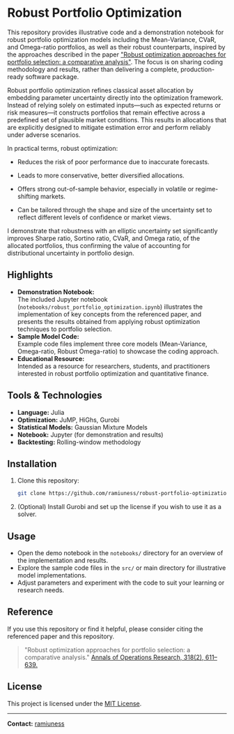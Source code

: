 # Robust Portfolio Optimization

This repository provides illustrative code and a demonstration notebook for robust portfolio optimization models including the Mean-Variance, CVaR, and Omega-ratio portfolios, as well as their robust counterparts, inspired by the approaches described in the paper ["Robust optimization approaches for portfolio selection: a comparative analysis"](https://link.springer.com/article/10.1007/s10479-021-04177-y). The focus is on sharing coding methodology and results, rather than delivering a complete, production-ready software package.

Robust portfolio optimization refines classical asset allocation by embedding parameter uncertainty directly into the optimization framework. Instead of relying solely on estimated inputs—such as expected returns or risk measures—it constructs portfolios that remain effective across a predefined set of plausible market conditions. This results in allocations that are explicitly designed to mitigate estimation error and perform reliably under adverse scenarios.

In practical terms, robust optimization:

- Reduces the risk of poor performance due to inaccurate forecasts.

- Leads to more conservative, better diversified allocations.

- Offers strong out-of-sample behavior, especially in volatile or regime-shifting markets.

- Can be tailored through the shape and size of the uncertainty set to reflect different levels of confidence or market views.

I demonstrate that robustness with an elliptic uncertainty set significantly improves Sharpe ratio, Sortino ratio, CVaR, and Omega ratio, of the allocated portfolios, thus confirming the value of accounting for distributional uncertainty in portfolio design.
	    			    		

## Highlights

- **Demonstration Notebook:**  
  The included Jupyter notebook (`notebooks/robust_portfolio_optimization.ipynb`) illustrates the implementation of key concepts from the referenced paper, and presents the results obtained from applying robust optimization techniques to portfolio selection.
- **Sample Model Code:**  
  Example code files implement three core models (Mean-Variance, Omega-ratio, Robust Omega-ratio) to showcase the coding approach.
- **Educational Resource:**  
  Intended as a resource for researchers, students, and practitioners interested in robust portfolio optimization and quantitative finance.

## Tools & Technologies

- **Language:** Julia
- **Optimization:** JuMP, HiGhs, Gurobi
- **Statistical Models:** Gaussian Mixture Models
- **Notebook:** Jupyter (for demonstration and results)
- **Backtesting:** Rolling-window methodology

## Installation

1. Clone this repository:
    ```bash
    git clone https://github.com/ramiuness/robust-portfolio-optimization.git
    ```
2. (Optional) Install Gurobi and set up the license if you wish to use it as a solver.


## Usage

- Open the demo notebook in the `notebooks/` directory for an overview of the implementation and results.
- Explore the sample code files in the `src/` or main directory for illustrative model implementations.
- Adjust parameters and experiment with the code to suit your learning or research needs.

## Reference

If you use this repository or find it helpful, please consider citing the referenced paper and this repository.

> "Robust optimization approaches for portfolio selection: a comparative analysis." [Annals of Operations Research, 318(2), 611–639.](https://link.springer.com/article/10.1007/s10479-021-04177-y)

## License

This project is licensed under the [MIT License](LICENSE).

---

**Contact:** [ramiuness](https://github.com/ramiuness)

